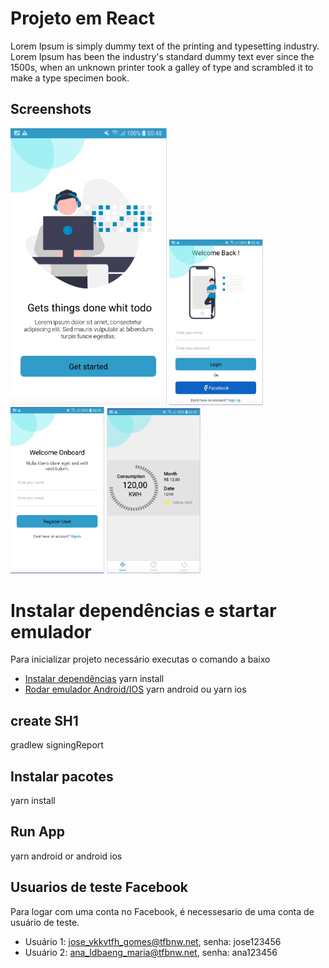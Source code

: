 # Projeto em React

Lorem Ipsum is simply dummy text of the printing and typesetting industry. Lorem Ipsum has been the industry's standard dummy text ever since the 1500s, when an unknown printer took a galley of type and scrambled it to make a type specimen book.

## Screenshots
<p>
  <img src="../screenshots/app-1.PNG" width="250" title="hover text">
  <img src="../screenshots/App-2.PNG" width="150" title="hover text">
  <img src="../screenshots/App-3.PNG" width="150" title="hover text">
  <img src="../screenshots/App-4.PNG" width="150" title="hover text">  
</p>

# Instalar dependências e startar emulador 

Para inicializar projeto  necessário executas o comando a baixo

- [Instalar dependências](https://classic.yarnpkg.com/lang/en/docs/install/#windows-stable) yarn install
- [Rodar emulador Android/IOS](https://yarnpkg.com/package/android-versions) yarn android ou yarn ios


## create SH1
gradlew signingReport

## Instalar pacotes

yarn install

## Run App

yarn android or android ios

## Usuarios de teste Facebook

Para logar com uma conta no Facebook, é necessesario de uma conta de usuário de teste.
- Usuário 1: jose_vkkvtfh_gomes@tfbnw.net, senha: jose123456	 
- Usuário 2: ana_ldbaeng_maria@tfbnw.net, senha: ana123456
